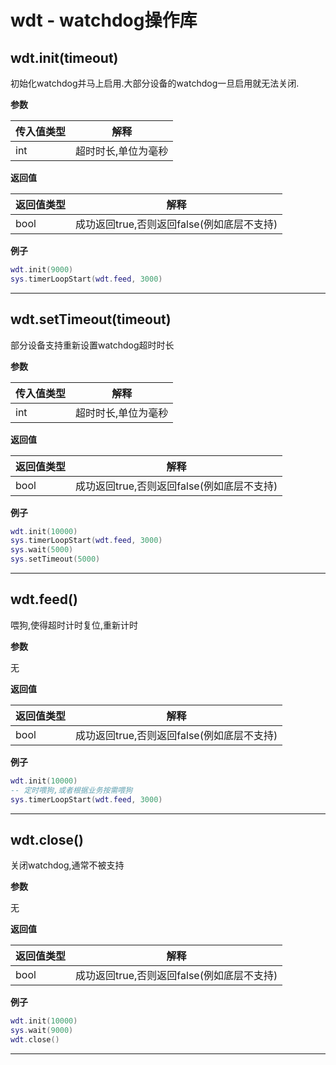 # wdt - watchdog操作库

## wdt.init(timeout)

初始化watchdog并马上启用.大部分设备的watchdog一旦启用就无法关闭.

**参数**

|传入值类型|解释|
|-|-|
|int|超时时长,单位为毫秒|

**返回值**

|返回值类型|解释|
|-|-|
|bool|成功返回true,否则返回false(例如底层不支持)|

**例子**

```lua
wdt.init(9000)
sys.timerLoopStart(wdt.feed, 3000)

```

---

## wdt.setTimeout(timeout)

部分设备支持重新设置watchdog超时时长

**参数**

|传入值类型|解释|
|-|-|
|int|超时时长,单位为毫秒|

**返回值**

|返回值类型|解释|
|-|-|
|bool|成功返回true,否则返回false(例如底层不支持)|

**例子**

```lua
wdt.init(10000)
sys.timerLoopStart(wdt.feed, 3000)
sys.wait(5000)
sys.setTimeout(5000)

```

---

## wdt.feed()

喂狗,使得超时计时复位,重新计时

**参数**

无

**返回值**

|返回值类型|解释|
|-|-|
|bool|成功返回true,否则返回false(例如底层不支持)|

**例子**

```lua
wdt.init(10000)
-- 定时喂狗,或者根据业务按需喂狗
sys.timerLoopStart(wdt.feed, 3000)

```

---

## wdt.close()

关闭watchdog,通常不被支持

**参数**

无

**返回值**

|返回值类型|解释|
|-|-|
|bool|成功返回true,否则返回false(例如底层不支持)|

**例子**

```lua
wdt.init(10000)
sys.wait(9000)
wdt.close()

```

---

